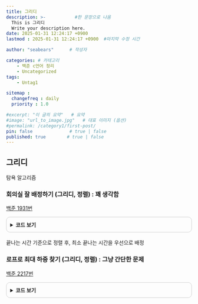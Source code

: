 ```yaml
---
title: 그리디
description: >-           #한 문장으로 나옴
  This is 그리디
  Write your description here.
date: 2025-01-31 12:24:17 +0900
lastmod : 2025-01-31 12:24:17 +0900  #마지막 수정 시간

author: "seabears"      # 작성자

categories: # 카테고리
    - 백준 c언어 정리
    - Uncategorized  
tags: 
    - Untag1

sitemap :
  changefreq : daily
  priority : 1.0

#excerpt: "이 글의 요약"   # 요약
#image: "url_to_image.jpg"   # 대표 이미지 (옵션)
#permalink: /category1/first-post/
pin: false              # true | false
published: true        # true | false
---
```



## 그리디
탐욕 알고리즘  

### 회의실 잘 배정하기 (그리디, 정렬)  : 꽤 생각함
[백준 1931번](https://www.acmicpc.net/problem/1931)

<details style="border: 1px solid #ccc; border-radius: 10px; padding: 10px;">
    <summary style="font-weight: bold; cursor: pointer;">코드 보기</summary>
    <div markdown="1" style="margin-top: 10px;">


```c
#include <stdio.h>
#include <stdlib.h>

#define MAX 100001

typedef struct {
    int start, end;
} Meeting;
int N;

void print(Meeting arr[MAX]) {
    printf("\n");
    for (int i = 0;i < N;i++) {
        printf("%d %d\n", arr[i].start, arr[i].end);
    }
    printf("\n");
}
// 끝나는 시간을 기준으로 정렬하는 비교 함수
int compare(const void* a, const void* b) {
    Meeting* m1 = (Meeting*)a;
    Meeting* m2 = (Meeting*)b;

    if (m1->end == m2->end) {
        return m1->start - m2->start;  // 끝나는 시간이 같으면 시작 시간 기준 정렬
    }
    return m1->end - m2->end;  // 기본적으로 끝나는 시간 기준 정렬
}

int main() {

    scanf("%d", &N);

    Meeting meetings[MAX];

    for (int i = 0; i < N; i++) {
        scanf("%d %d", &meetings[i].start, &meetings[i].end);
    }

    // 끝나는 시간을 기준으로 정렬
    qsort(meetings, N, sizeof(Meeting), compare);

    //print(meetings);

    int count = 0;
    int lastEndTime = 0;

    for (int i = 0; i < N; i++) {
        if (meetings[i].start >= lastEndTime) {
            count++;  // 회의 배정
            lastEndTime = meetings[i].end;  // 마지막으로 배정된 회의의 끝나는 시간 갱신
        }
    }

    printf("%d\n", count);  // 최대 배정할 수 있는 회의 개수 출력

    return 0;
}
```

</div>
</details>

<br>
끝나는 시간 기준으로 정렬 후, 최소 끝나는 시간을 우선으로 배정  

<br>


### 로프로 최대 하중 찾기 (그리디, 정렬)  : 그냥 간단한 문제
[백준 2217번](https://www.acmicpc.net/problem/2217)
<details style="border: 1px solid #ccc; border-radius: 10px; padding: 10px;">
    <summary style="font-weight: bold; cursor: pointer;">코드 보기</summary>
    <div markdown="1" style="margin-top: 10px;">

```c
#include<stdio.h>
#include<stdlib.h>

#define MAX 100001

int cmp(const void* a, const void* b) {
	return *(int*)b - *(int*)a;	//내림차순
}

int main() {
	int N;
	scanf("%d", &N);

	int rope[MAX];
	for (int i = 0; i < N; i++) {
		scanf("%d", &rope[i]);
	}

	qsort(rope, N, sizeof(int), cmp);

	int max = 0;
	int arr[MAX] = { 0 };
	for (int i = 0; i < N; i++) {
		int cnt = 0;
		arr[i] = (i + 1) * rope[i];
		if (arr[i] > max) max = arr[i];
	}
	printf("%d\n", max);

	return 0;
}
```

</div>
</details>

<br>